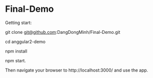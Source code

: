 # Final-Demo

Getting start:

git clone git@github.com:DangDongMinh/Final-Demo.git

cd anggular2-demo

npm install

npm start.

Then navigate your browser to http://localhost:3000/ and use the app.